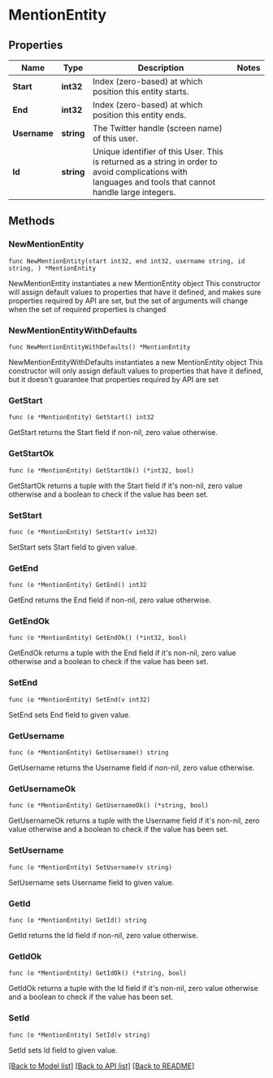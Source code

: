 # MentionEntity

## Properties

Name | Type | Description | Notes
------------ | ------------- | ------------- | -------------
**Start** | **int32** | Index (zero-based) at which position this entity starts. | 
**End** | **int32** | Index (zero-based) at which position this entity ends. | 
**Username** | **string** | The Twitter handle (screen name) of this user. | 
**Id** | **string** | Unique identifier of this User. This is returned as a string in order to avoid complications with languages and tools that cannot handle large integers. | 

## Methods

### NewMentionEntity

`func NewMentionEntity(start int32, end int32, username string, id string, ) *MentionEntity`

NewMentionEntity instantiates a new MentionEntity object
This constructor will assign default values to properties that have it defined,
and makes sure properties required by API are set, but the set of arguments
will change when the set of required properties is changed

### NewMentionEntityWithDefaults

`func NewMentionEntityWithDefaults() *MentionEntity`

NewMentionEntityWithDefaults instantiates a new MentionEntity object
This constructor will only assign default values to properties that have it defined,
but it doesn't guarantee that properties required by API are set

### GetStart

`func (o *MentionEntity) GetStart() int32`

GetStart returns the Start field if non-nil, zero value otherwise.

### GetStartOk

`func (o *MentionEntity) GetStartOk() (*int32, bool)`

GetStartOk returns a tuple with the Start field if it's non-nil, zero value otherwise
and a boolean to check if the value has been set.

### SetStart

`func (o *MentionEntity) SetStart(v int32)`

SetStart sets Start field to given value.


### GetEnd

`func (o *MentionEntity) GetEnd() int32`

GetEnd returns the End field if non-nil, zero value otherwise.

### GetEndOk

`func (o *MentionEntity) GetEndOk() (*int32, bool)`

GetEndOk returns a tuple with the End field if it's non-nil, zero value otherwise
and a boolean to check if the value has been set.

### SetEnd

`func (o *MentionEntity) SetEnd(v int32)`

SetEnd sets End field to given value.


### GetUsername

`func (o *MentionEntity) GetUsername() string`

GetUsername returns the Username field if non-nil, zero value otherwise.

### GetUsernameOk

`func (o *MentionEntity) GetUsernameOk() (*string, bool)`

GetUsernameOk returns a tuple with the Username field if it's non-nil, zero value otherwise
and a boolean to check if the value has been set.

### SetUsername

`func (o *MentionEntity) SetUsername(v string)`

SetUsername sets Username field to given value.


### GetId

`func (o *MentionEntity) GetId() string`

GetId returns the Id field if non-nil, zero value otherwise.

### GetIdOk

`func (o *MentionEntity) GetIdOk() (*string, bool)`

GetIdOk returns a tuple with the Id field if it's non-nil, zero value otherwise
and a boolean to check if the value has been set.

### SetId

`func (o *MentionEntity) SetId(v string)`

SetId sets Id field to given value.



[[Back to Model list]](../README.md#documentation-for-models) [[Back to API list]](../README.md#documentation-for-api-endpoints) [[Back to README]](../README.md)


